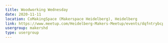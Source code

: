 ```yaml
---
title: Woodworking Wednesday
date: 2020-11-11
location: CoMakingSpace (Makerspace Heidelberg), Heidelberg
link: https://www.meetup.com/Heidelberg-Makers-Meetup/events/dqfntrybcpbpb/
usergroup: makershd
type: usergroup
---
```

